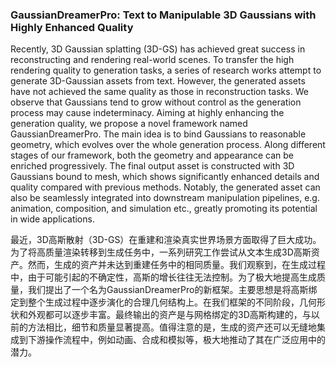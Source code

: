 ### GaussianDreamerPro: Text to Manipulable 3D Gaussians with Highly Enhanced Quality

Recently, 3D Gaussian splatting (3D-GS) has achieved great success in reconstructing and rendering real-world scenes. To transfer the high rendering quality to generation tasks, a series of research works attempt to generate 3D-Gaussian assets from text. However, the generated assets have not achieved the same quality as those in reconstruction tasks. We observe that Gaussians tend to grow without control as the generation process may cause indeterminacy. Aiming at highly enhancing the generation quality, we propose a novel framework named GaussianDreamerPro. The main idea is to bind Gaussians to reasonable geometry, which evolves over the whole generation process. Along different stages of our framework, both the geometry and appearance can be enriched progressively. The final output asset is constructed with 3D Gaussians bound to mesh, which shows significantly enhanced details and quality compared with previous methods. Notably, the generated asset can also be seamlessly integrated into downstream manipulation pipelines, e.g. animation, composition, and simulation etc., greatly promoting its potential in wide applications.

最近，3D高斯散射（3D-GS）在重建和渲染真实世界场景方面取得了巨大成功。为了将高质量渲染转移到生成任务中，一系列研究工作尝试从文本生成3D高斯资产。然而，生成的资产并未达到重建任务中的相同质量。我们观察到，在生成过程中，由于可能引起的不确定性，高斯的增长往往无法控制。为了极大地提高生成质量，我们提出了一个名为GaussianDreamerPro的新框架。主要思想是将高斯绑定到整个生成过程中逐步演化的合理几何结构上。在我们框架的不同阶段，几何形状和外观都可以逐步丰富。最终输出的资产是与网格绑定的3D高斯构建的，与以前的方法相比，细节和质量显著提高。值得注意的是，生成的资产还可以无缝地集成到下游操作流程中，例如动画、合成和模拟等，极大地推动了其在广泛应用中的潜力。
